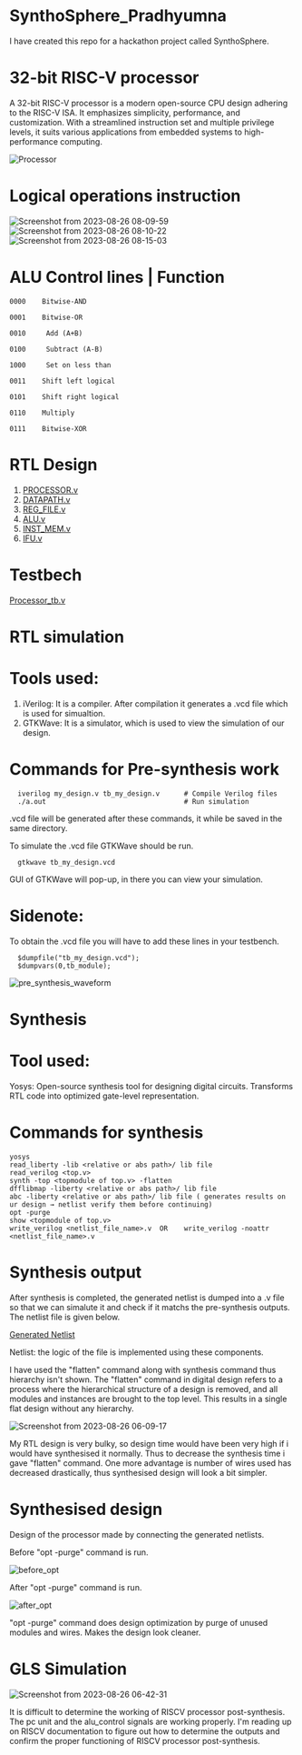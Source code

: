 # SynthoSphere_Pradhyumna
I have created this repo for a hackathon project called SynthoSphere.

# 32-bit RISC-V processor 

A 32-bit RISC-V processor is a modern open-source CPU design adhering to the RISC-V ISA. It emphasizes simplicity, performance, and customization.
With a streamlined instruction set and multiple privilege levels, it suits various applications from embedded systems to high-performance computing.

![Processor](https://github.com/PradhyumnaVA/SynthoSphere_Pradhyumna/assets/137704414/dcc5ef7f-33b6-440e-a59f-aba015e16b2a)

# Logical operations instruction
![Screenshot from 2023-08-26 08-09-59](https://github.com/PradhyumnaVA/SynthoSphere_Pradhyumna/assets/137704414/3f882291-926f-425d-a030-a6047ebb4c4a)
![Screenshot from 2023-08-26 08-10-22](https://github.com/PradhyumnaVA/SynthoSphere_Pradhyumna/assets/137704414/04ea2944-7328-4253-964a-a3440f48ec02)
![Screenshot from 2023-08-26 08-15-03](https://github.com/PradhyumnaVA/SynthoSphere_Pradhyumna/assets/137704414/87cb0293-265e-48a1-bf46-7ed58edb01be)

# ALU Control lines | Function

    0000    Bitwise-AND

    0001    Bitwise-OR

    0010	 Add (A+B)

    0100	 Subtract (A-B)

    1000	 Set on less than

    0011    Shift left logical

    0101    Shift right logical

    0110    Multiply

    0111    Bitwise-XOR
        

# RTL Design

1. [PROCESSOR.v](https://github.com/PradhyumnaVA/SynthoSphere_Pradhyumna/blob/61b441b95a73d3ea6c70b50f48c145e0dbc437c1/PROCESSOR.v)
2. [DATAPATH.v](https://github.com/PradhyumnaVA/SynthoSphere_Pradhyumna/blob/2e4918735cd26404a398d84173a5b8c89b7cca3c/DATAPATH.v)
3. [REG_FILE.v](https://github.com/PradhyumnaVA/SynthoSphere_Pradhyumna/blob/2e4918735cd26404a398d84173a5b8c89b7cca3c/REG_FILE.v)
4. [ALU.v](https://github.com/PradhyumnaVA/SynthoSphere_Pradhyumna/blob/2e4918735cd26404a398d84173a5b8c89b7cca3c/ALU.v)
5. [INST_MEM.v](https://github.com/PradhyumnaVA/SynthoSphere_Pradhyumna/blob/2e4918735cd26404a398d84173a5b8c89b7cca3c/INST_MEM.v)
6. [IFU.v](https://github.com/PradhyumnaVA/SynthoSphere_Pradhyumna/blob/2e4918735cd26404a398d84173a5b8c89b7cca3c/IFU.v)

# Testbech

[Processor_tb.v](https://github.com/PradhyumnaVA/SynthoSphere_Pradhyumna/blob/2e4918735cd26404a398d84173a5b8c89b7cca3c/Processor_tb.v)

# RTL simulation

  # Tools used:

  1. iVerilog: It is a compiler. After compilation it generates a .vcd file which is used for simualtion.
  2. GTKWave: It is a simulator, which is used to view the simulation of our design.

  # Commands for Pre-synthesis work

      iverilog my_design.v tb_my_design.v      # Compile Verilog files
      ./a.out                                  # Run simulation
      
  .vcd file will be generated after these commands, it while be saved in the same directory. 
  
  To simulate the .vcd file GTKWave should be run.

      gtkwave tb_my_design.vcd

  GUI of GTKWave will pop-up, in there you can view your simulation.
      
  # Sidenote:
  To obtain the .vcd file you will have to add these lines in your testbench.
  
      $dumpfile("tb_my_design.vcd");
      $dumpvars(0,tb_module);

![pre_synthesis_waveform](https://github.com/PradhyumnaVA/SynthoSphere_Pradhyumna/assets/137704414/ca9e1d04-7e31-4f8b-b550-58f159f7eb53)

# Synthesis

  # Tool used:
  
Yosys: Open-source synthesis tool for designing digital circuits. Transforms RTL code into optimized gate-level representation.
  
  # Commands for synthesis
    
    yosys
    read_liberty -lib <relative or abs path>/ lib file 
    read_verilog <top.v> 
    synth -top <topmodule of top.v> -flatten
    dfflibmap -liberty <relative or abs path>/ lib file  
    abc -liberty <relative or abs path>/ lib file ( generates results on ur design → netlist verify them before continuing)
    opt -purge
    show <topmodule of top.v>
    write_verilog <netlist_file_name>.v  OR    write_verilog -noattr  <netlist_file_name>.v

# Synthesis output

After synthesis is completed, the generated netlist is dumped into a .v file so that we can simalute it and check if it matchs the pre-synthesis outputs. The netlist file is given below.

[Generated Netlist ](https://github.com/PradhyumnaVA/SynthoSphere_Pradhyumna/blob/290ac2d855df325a8d95eed526516c749937ed74/netlist_risc.v)

Netlist: the logic of the file is implemented using these components.

I have used the "flatten" command along with synthesis command thus hierarchy isn't shown.
The "flatten" command in digital design refers to a process where the hierarchical structure of a design is removed, and all modules and instances are brought to the top level. This results in a single flat design without any hierarchy.

![Screenshot from 2023-08-26 06-09-17](https://github.com/PradhyumnaVA/SynthoSphere_Pradhyumna/assets/137704414/a705d332-8d02-4db4-a142-23f1dc0ce056)

My RTL design is very bulky, so design time would have been very high if i would have synthesised it normally. Thus to decrease the synthesis time i gave "flatten" command. 
One more advantage is number of wires used has decreased drastically, thus synthesised design will look a bit simpler.

# Synthesised design
Design of the processor made by connecting the generated netlists.

Before "opt -purge" command is run.

![before_opt](https://github.com/PradhyumnaVA/SynthoSphere_Pradhyumna/assets/137704414/be2abb5a-1f6d-424d-a126-e6316bb57396)

After "opt -purge" command is run.

![after_opt](https://github.com/PradhyumnaVA/SynthoSphere_Pradhyumna/assets/137704414/e6fcd898-254c-4cb8-a3b8-0afee1f0a4ac)

"opt -purge" command does design optimization by purge of unused modules and wires. Makes the design look cleaner.

# GLS Simulation

![Screenshot from 2023-08-26 06-42-31](https://github.com/PradhyumnaVA/SynthoSphere_Pradhyumna/assets/137704414/1813cd62-8e2b-4724-a765-a24bbadb6a86)

It is difficult to determine the working of RISCV processor post-synthesis. The pc unit and the alu_control signals are working properly. I'm reading up on RISCV documentation to figure out how to determine the outputs and confirm the proper functioning of RISCV processor post-synthesis.




















